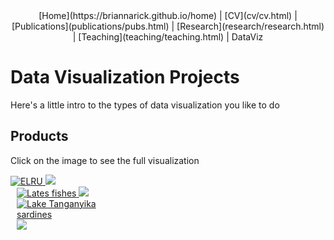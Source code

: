 <center>
[Home](https://briannarick.github.io/home) | [CV](cv/cv.html) | [Publications](publications/pubs.html) | [Research](research/research.html) | [Teaching](teaching/teaching.html) | DataViz
</center>

# Data Visualization Projects

Here's a little intro to the types of data visualization you like to do

## Products
Click on the image to see the full visualization

<centering>

<a href="smammals.html">
<div class="box" style="width: 30%; margin-right: 10px">
  <img src="elru.png" alt="ELRU">
  <img class="img-top" src="elru-words.png">
</div>
</a>

<a href="lates-popgen.html">
<div class="box" style="width: 30%;  margin-right: 10px; margin-left: 10px;">
  <img src="lates.png" alt="Lates fishes">
  <img class="img-top" src="lates-words.png">
</div>
</a>

<a href="dagaa-popgen.html">
<div class="box" style="width: 30%;  margin-left: 10px">
  <img src="dagaa.png" alt="Lake Tanganyika sardines">
  <img class="img-top" src="dagaa-words.png">
</div>
</a>


</center>
